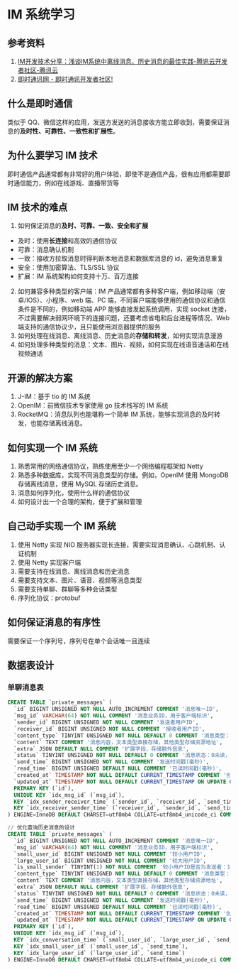 # IM 系统学习

## 参考资料

1. [IM开发技术分享：浅谈IM系统中离线消息、历史消息的最佳实践-腾讯云开发者社区-腾讯云](https://cloud.tencent.com/developer/article/1984666)
2. [即时通讯网 - 即时通讯开发者社区!](http://www.52im.net/)

## 什么是即时通信

类似于 QQ、微信这样的应用，发送方发送的消息接收方能立即收到，需要保证消息的**及时性、可靠性、一致性和扩展性**。

## 为什么要学习 IM 技术

即时通信产品通常都有非常好的用户体验，即使不是通信产品，很有应用都需要即时通信能力，例如在线游戏、直播带货等

## IM 技术的难点

1. 如何保证消息的**及时、可靠、一致、安全和扩展**
  - 及时：使用**长连接**和高效的通信协议
  - 可靠：消息确认机制
  - 一致：接收方拉取消息时得判断本地消息和数据库消息的 id，避免消息重复
  - 安全：使用加密算法、TLS/SSL 协议
  - 扩展：IM 系统架构如何支持十万、百万连接
2. 如何兼容多种类型的客户端：IM 产品通常都有多种客户端，例如移动端（安卓/IOS）、小程序、web 端、PC 端，不同客户端能够使用的通信协议和通信条件是不同的，例如移动端 APP 能够直接发起系统调用，实现 socket 连接，不过需要解决弱网环境下的连接问题，还要考虑省电和后台进程等情况、Web 端支持的通信协议少，且只能使用浏览器提供的服务
3. 如何处理在线消息、离线消息、历史消息的**存储和转发**，如何实现消息漫游
4. 如何处理多种类型的消息：文本、图片、视频，如何实现在线语音通话和在线视频通话

## 开源的解决方案

1. J-IM：基于 tio 的 IM 系统
2. OpenIM：前微信技术专家使用 go 技术栈写的 IM 系统
3. RocketMQ：消息队列也能堪称一个简单 IM 系统，能够实现消息的及时转发，也能存储离线消息。

## 如何实现一个 IM 系统

1. 熟悉常用的网络通信协议，熟练使用至少一个网络编程框架如 Netty
2. 熟悉多种数据库，实现不同消息类型的存储。例如，OpenIM 使用 MongoDB 存储离线消息，使用 MySQL 存储历史消息。
3. 消息如何序列化，使用什么样的通信协议
3. 如何设计出一个合理的架构，便于扩展和管理

## 自己动手实现一个 IM 系统

1. 使用 Netty 实现 NIO 服务器实现长连接，需要实现消息确认、心跳机制、认证机制
2. 使用 Netty 实现客户端
3. 需要支持在线消息、离线消息和历史消息
4. 需要支持文本、图片、语音、视频等消息类型
5. 需要支持单聊、群聊等多种会话类型
6. 序列化协议：protobuf

## 如何保证消息的有序性

需要保证一个序列号，序列号在单个会话唯一且连续

## 数据表设计

### 单聊消息表

```sql
CREATE TABLE `private_messages` (
  `id` BIGINT UNSIGNED NOT NULL AUTO_INCREMENT COMMENT '消息唯一ID',
  `msg_id` VARCHAR(64) NOT NULL COMMENT '消息业务ID，用于客户端标识',
  `sender_id` BIGINT UNSIGNED NOT NULL COMMENT '发送者用户ID',
  `receiver_id` BIGINT UNSIGNED NOT NULL COMMENT '接收者用户ID',
  `content_type` TINYINT UNSIGNED NOT NULL DEFAULT 0 COMMENT '消息类型：0文本，1图片，2语音，3视频，4文件，5位置等',
  `content` TEXT COMMENT '消息内容，文本类型直接存储，其他类型存储资源地址',
  `extra` JSON DEFAULT NULL COMMENT '扩展字段，存储额外信息',
  `status` TINYINT UNSIGNED NOT NULL DEFAULT 0 COMMENT '消息状态：0未读，1已读，2撤回，3删除等',
  `send_time` BIGINT UNSIGNED NOT NULL COMMENT '发送时间戳(毫秒)',
  `read_time` BIGINT UNSIGNED DEFAULT NULL COMMENT '已读时间戳(毫秒)',
  `created_at` TIMESTAMP NOT NULL DEFAULT CURRENT_TIMESTAMP COMMENT '创建时间',
  `updated_at` TIMESTAMP NOT NULL DEFAULT CURRENT_TIMESTAMP ON UPDATE CURRENT_TIMESTAMP COMMENT '更新时间',
  PRIMARY KEY (`id`),
  UNIQUE KEY `idx_msg_id` (`msg_id`),
  KEY `idx_sender_receiver_time` (`sender_id`, `receiver_id`, `send_time`),
  KEY `idx_receiver_sender_time` (`receiver_id`, `sender_id`, `send_time`)
) ENGINE=InnoDB DEFAULT CHARSET=utf8mb4 COLLATE=utf8mb4_unicode_ci COMMENT='单聊消息表';

// 优化查询历史消息的设计
CREATE TABLE `private_messages` (
  `id` BIGINT UNSIGNED NOT NULL AUTO_INCREMENT COMMENT '消息唯一ID',
  `msg_id` VARCHAR(64) NOT NULL COMMENT '消息业务ID，用于客户端标识',
  `small_user_id` BIGINT UNSIGNED NOT NULL COMMENT '较小用户ID',
  `large_user_id` BIGINT UNSIGNED NOT NULL COMMENT '较大用户ID',
  `is_small_sender` TINYINT(1) NOT NULL COMMENT '较小用户ID是否为发送者：1是，0否',
  `content_type` TINYINT UNSIGNED NOT NULL DEFAULT 0 COMMENT '消息类型：0文本，1图片，2语音，3视频，4文件，5位置等',
  `content` TEXT COMMENT '消息内容，文本类型直接存储，其他类型存储资源地址',
  `extra` JSON DEFAULT NULL COMMENT '扩展字段，存储额外信息',
  `status` TINYINT UNSIGNED NOT NULL DEFAULT 0 COMMENT '消息状态：0未读，1已读，2撤回，3删除等',
  `send_time` BIGINT UNSIGNED NOT NULL COMMENT '发送时间戳(毫秒)',
  `read_time` BIGINT UNSIGNED DEFAULT NULL COMMENT '已读时间戳(毫秒)',
  `created_at` TIMESTAMP NOT NULL DEFAULT CURRENT_TIMESTAMP COMMENT '创建时间',
  `updated_at` TIMESTAMP NOT NULL DEFAULT CURRENT_TIMESTAMP ON UPDATE CURRENT_TIMESTAMP COMMENT '更新时间',
  PRIMARY KEY (`id`),
  UNIQUE KEY `idx_msg_id` (`msg_id`),
  KEY `idx_conversation_time` (`small_user_id`, `large_user_id`, `send_time`),
  KEY `idx_small_user_id` (`small_user_id`, `send_time`),
  KEY `idx_large_user_id` (`large_user_id`, `send_time`)
) ENGINE=InnoDB DEFAULT CHARSET=utf8mb4 COLLATE=utf8mb4_unicode_ci COMMENT='单聊消息表';
```

